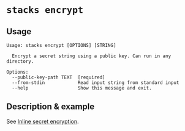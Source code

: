 # `stacks encrypt`

## Usage
```
Usage: stacks encrypt [OPTIONS] [STRING]

  Encrypt a secret string using a public key. Can run in any directory.

Options:
  --public-key-path TEXT  [required]
  --from-stdin            Read input string from standard input
  --help                  Show this message and exit.
```

## Description & example

See [Inline secret encryption](<3.1.6. Inline secret encryption.md>).
